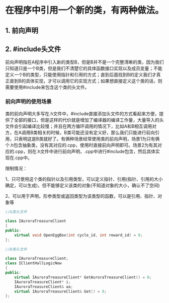 # 在程序中引用一个新的类，有两种做法。

## 1. 前向声明
## 2. #include头文件

前向声明指在A程序中引入新的类型B，但是B并不是一个完整清晰的类，因为我们只知道只是一个B类，但是我们不清楚它的具体函数接口实现以及成员变量；不能定义一个B的类型，只能使用指针和引用的方式；直到后面找到B的定义我们才真正直到B的具体实现，才可以调用它的实现方式；如果想直接定义这个类的话，则需要使用#include来包含这个类的头文件。

### 前向声明的使用场景
类的前向声明大多写在.h文件中，#include直接添加头文件的方式看起来方便，提供了全部的接口，但是这样的代价就是增加了编译器的编译工作量，大量导入的头文件会引起编译比较慢；并且在两方循环调用的情况下，比如A和B相互调用对方，在A调用B类相关的时候，B类可能还没有定义好，那么我们只能进行前向引用，只表明这是B类就好了。有俩种场景经常使用类的前向声明，场景1为只有俩个.h包含抽象类，没有其对应的.cpp，使用时直接前向声明即可。场景2为有其对应的.cpp，则在.h文件中进行前向声明，.cpp中进行#include包含，然后具体实现在.cpp中。

限制情况：

1、只可使用这个类的指针以及引用类型，可以定义指针、引用(指针、引用的大小确定，可以生成)，但不能够定义该类的对象(不知道对象的大小，确认不了空间)

2、可以用于声明，形参类型或返回类型为该类型的函数，可以是引用、指针、对象等

```cpp
//A类头文件
 
class IAuroraTreasureClient
{
public:
	virtual void OpenEggBox(int cycle_id, int reward_id) = 0;
};
 
//B类头文件
 
class IAuroraTreasureClient;
class IClientHallLogicNew
{
public:
	virtual IAuroraTreasureClient* GetAuroraTreasureClient() = 0;
	IAuroraTreasureClient* i;
	IAuroraTreasureClient& aa;
	virtual IAuroraTreasureClient& Get() = 0;
};
```
